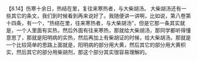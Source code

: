 【8.14】伤寒十余日，热结在里，复往来寒热者，与大柴胡汤。
大柴胡汤还有一些其它的条文，我们到时候看到再来说好了。我随便讲一讲啊，比如说，第八卷第十四条，有一个，“热结在里，往来寒热者，与大柴胡汤”，但是它那一条其实就是，一个人里面有实热，然后外面有往来寒热，那就给大柴胡汤，那同学都听得懂意思了，那就是阳明病的实热，然后再加上有柴胡证的时候，给大柴胡汤。那就是一个比较简单的思路上面就是，阳明病的部分用大黄，然后其它的部分用大黄枳实，然后其它的部分用柴胡剂，那这个部分其实很容易理解的。
